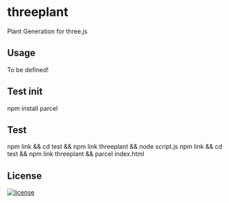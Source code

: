 # threeplant

Plant Generation for three.js

## Usage

To be defined!

<!---
## Build

your comment goes here
and here
-->

## Test init

npm install parcel

## Test

npm link && cd test && npm link threeplant && node script.js
npm link && cd test && npm link threeplant && parcel index.html

## License

[![license](https://img.shields.io/badge/license-MIT-mint)](LICENSE.md)
